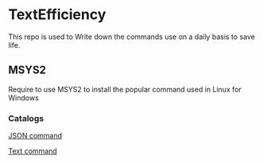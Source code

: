 # TextEfficiency
This repo is used to Write down the commands use on a daily basis to save life.

## MSYS2
Require to use MSYS2 to install the popular command used in Linux for Windows

### Catalogs
[JSON command](./json/README.md)

[Text command](./text/README.md)




